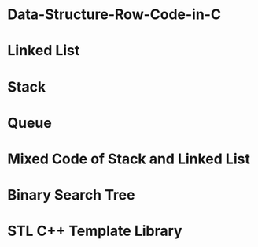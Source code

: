 # Data-Structure-Row-Code-in-C

# Linked List 
# Stack 
# Queue
# Mixed Code of Stack and Linked List 
# Binary Search Tree 
# STL C++ Template Library
